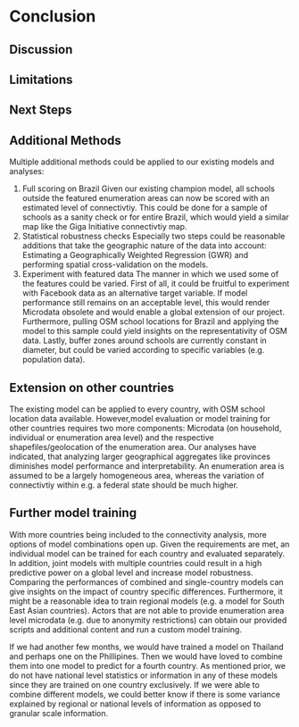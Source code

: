 # Conclusion

## Discussion

## Limitations


## Next Steps

## Additional Methods
Multiple additional methods could be applied to our existing models and analyses: 

1. Full scoring on Brazil
Given our existing champion model, all schools outside the featured enumeration areas can now be scored with an estimated level of connectivtiy. This could be done for a sample of schools as a sanity check or for entire Brazil, which would yield a similar map like the Giga Initiative connectivtiy map. 
2. Statistical robustness checks
Especially two steps could be reasonable additions that take the geographic nature of the data into account: Estimating a Geographically Weighted Regression (GWR) and performing spatial cross-validation on the models.
3. Experiment with featured data
The manner in which we used some of the features could be varied. First of all, it could be fruitful to experiment with Facebook data as an alternative target variable. If model performance still remains on an acceptable level, this would render Microdata obsolete and would enable a global extension of our project. Furthermore, pulling OSM school locations for Brazil and applying the model to this sample could yield insights on the representativity of OSM data. Lastly, buffer zones around schools are currently constant in diameter, but could be varied according to specific variables (e.g. population data).  

## Extension on other countries 
The existing model can be applied to every country, with OSM school location data available. However,model evaluation or model training for other countries requires two more components: Microdata (on household, individual or enumeration area level) and the respective shapefiles/geolocation of the enumeration area. Our analyses have indicated, that analyzing larger geographical aggregates like provinces diminishes model performance and interpretability. An enumeration area is assumed to be a largely homogeneous area, whereas the variation of connectivtiy within e.g. a federal state should be much higher. 

## Further model training 
With more countries being included to the connectivity analysis, more options of model combinations open up. Given the requirements are met, an individual model can be trained for each country and evaluated separately. In addition, joint models with multiple countries could result in a high predictive power on a global level and increase model robustness. Comparing the performances of combined and single-country models can give insights on the impact of country specific differences. Furthermore, it might be a reasonable idea to train regional models (e.g. a model for South East Asian countries). Actors that are not able to provide enumeration area level microdata (e.g. due to anonymity restrictions) can obtain our provided scripts and additional content and run a custom model training. 


If we had another few months, we would have trained a model on Thailand and perhaps one on the Phillipines. Then we would have loved to combine them into one model to predict for a fourth country. As mentioned prior, we do not have national level statistics or information in any of these models since they are trained on one country exclusively. If we were able to combine different models, we could better know if there is some variance explained by regional or national levels of information as opposed to granular scale information. 